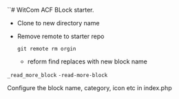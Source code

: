 ``# WitCom ACF BLock starter.

* Clone to new directory name
* Remove remote to starter repo

    ```git remote rm orgin```

    * reform find replaces with new block name


```_read_more_block```
```-read-more-block```


Configure the block name, category, icon etc in index.php






